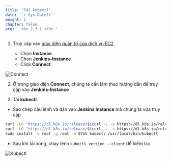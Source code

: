 ```yaml
---
title: 'Tải kubectl'
date: '`r Sys.Date()`'
weight: 1
chapter: false
pre: ' <b> 2.3.1 </b> '
---
```


1. Truy cập vào [giao diện quản trị của dịch vụ EC2](https://ap-southeast-1.console.aws.amazon.com/ec2/home?region=ap-southeast-1).

   - Chọn **Instance**.
   - Chọn **Jenkins-Instance**
   - Click **Connect**

![Connect](/images/2.prerequisite/2.3.1-connectEc2.png)

2. Ở trong giao diện **Connect**, chúng ta cần làm theo hướng dẫn để truy cập vào **Jenkins-Instance**

3. Tải **kubectl**

- Sao chép câu lênh và dán vào **Jenkins Instance** mà chúng ta vừa truy cập

```bash
curl -LO "https://dl.k8s.io/release/$(curl -L -s https://dl.k8s.io/release/stable.txt)/bin/linux/amd64/kubectl"
curl -LO "https://dl.k8s.io/release/$(curl -L -s https://dl.k8s.io/release/stable.txt)/bin/linux/amd64/kubectl.sha256"
sudo install -o root -g root -m 0755 kubectl /usr/local/bin/kubectl
```

- Sau khi tải xong, chạy lệnh `kubectl version --client` để kiểm tra

![Kubectl](/images/2.prerequisite/2.3.1-kubectl.png)
